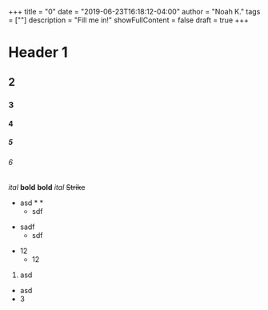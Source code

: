 +++
title = "0"
date = "2019-06-23T16:18:12-04:00"
author = "Noah K."
tags = [""]
description = "Fill me in!"
showFullContent = false
draft = true
+++

# Header 1
## 2
### 3
#### 4
##### 5
###### 6

*ital*
**bold**
__bold__
_ital_
~~Strike~~

* asd
  * 
    *
  * sdf

- sadf
  - sdf

* 12
  - 12

1. asd
* asd
* 3



